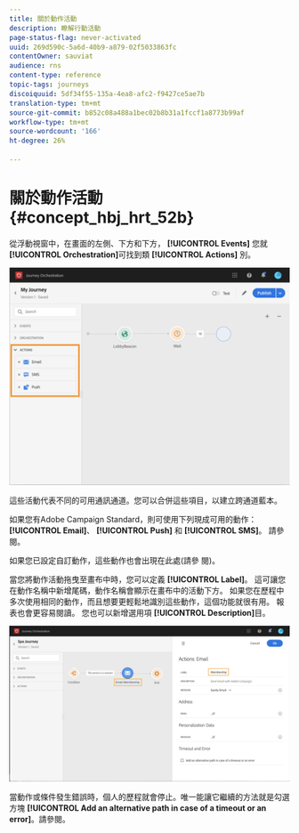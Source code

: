 ```yaml
---
title: 關於動作活動
description: 瞭解行動活動
page-status-flag: never-activated
uuid: 269d590c-5a6d-40b9-a879-02f5033863fc
contentOwner: sauviat
audience: rns
content-type: reference
topic-tags: journeys
discoiquuid: 5df34f55-135a-4ea8-afc2-f9427ce5ae7b
translation-type: tm+mt
source-git-commit: b852c08a488a1bec02b8b31a1fccf1a8773b99af
workflow-type: tm+mt
source-wordcount: '166'
ht-degree: 26%

---
```



# 關於動作活動 {#concept_hbj_hrt_52b}

從浮動視窗中，在畫面的左側、下方和下方， **[!UICONTROL Events]** 您就 **[!UICONTROL Orchestration]**&#x200B;可找到類 **[!UICONTROL Actions]** 別。

![](../assets/journey58.png)

這些活動代表不同的可用通訊通道。您可以合併這些項目，以建立跨通道藍本。

如果您有Adobe Campaign Standard，則可使用下列現成可用的動作： **[!UICONTROL Email]**、 **[!UICONTROL Push]** 和 **[!UICONTROL SMS]**。 請參閱[](../building-journeys/using-adobe-campaign-actions.md)。

如果您已設定自訂動作，這些動作也會出現在此處(請參 [](../building-journeys/using-custom-actions.md)閱)。

當您將動作活動拖曳至畫布中時，您可以定義 **[!UICONTROL Label]**。 這可讓您在動作名稱中新增尾碼，動作名稱會顯示在畫布中的活動下方。 如果您在歷程中多次使用相同的動作，而且想要更輕鬆地識別這些動作，這個功能就很有用。 報表也會更容易閱讀。 您也可以新增選用項 **[!UICONTROL Description]**&#x200B;目。

![](../assets/journey59bis.png)

當動作或條件發生錯誤時，個人的歷程就會停止。唯一能讓它繼續的方法就是勾選方塊 **[!UICONTROL Add an alternative path in case of a timeout or an error]**。請參閱[](../building-journeys/using-the-journey-designer.md#paths)。
